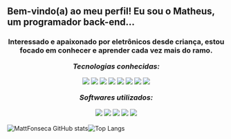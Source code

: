 ****Bem-vindo(a) ao meu perfil! Eu sou o Matheus, um programador back-end...****
---
<h3 align=center>

Interessado e apaixonado por eletrônicos desde criança, estou focado em conhecer e aprender cada vez mais do ramo.

 _**Tecnologias conhecidas:**_

<img src="https://img.shields.io/badge/css3-%231572B6.svg?style=for-the-badge&logo=css3&logoColor=white">
<img src="https://img.shields.io/badge/django-%23092E20.svg?style=for-the-badge&logo=django&logoColor=white">
<img src="https://img.shields.io/badge/html5-%23E34F26.svg?style=for-the-badge&logo=html5&logoColor=white">
<img src="https://img.shields.io/badge/Java-ED8B00?style=for-the-badge&logo=openjdk&logoColor=white">
<img src="https://img.shields.io/badge/Kotlin-0095D5?&style=for-the-badge&logo=kotlin&logoColor=white">
<img src="https://img.shields.io/badge/MySQL-005C84?style=for-the-badge&logo=mysql&logoColor=white">
<img src="https://img.shields.io/badge/Python-3776AB?style=for-the-badge&logo=python&logoColor=white">
<img src="https://img.shields.io/badge/React_Native-20232A?style=for-the-badge&logo=react&logoColor=61DAFB">
<div/>

_**Softwares utilizados:**_

<img src="https://img.shields.io/badge/Android-3DDC84?style=for-the-badge&logo=android&logoColor=white">
<img src="https://img.shields.io/badge/Android%20Studio-3DDC84.svg?style=for-the-badge&logo=android-studio&logoColor=white">
<img src="https://img.shields.io/badge/manjaro-35BF5C?style=for-the-badge&logo=manjaro&logoColor=white">
<img src="https://img.shields.io/badge/Visual%20Studio%20Code-0078d7.svg?style=for-the-badge&logo=visual-studio-code&logoColor=white">
<img src="https://img.shields.io/badge/Windows-0078D6?style=for-the-badge&logo=windows&logoColor=white">
</div>

</h3>
<div>

![MattFonseca GitHub stats](https://github-readme-stats.vercel.app/api?username=MR-SFonseca&count_private=true&theme=dark&locale=pt-br)![Top Langs](https://github-readme-stats.vercel.app/api/top-langs/?username=MR-SFonseca&count_private=true&theme=dark&locale=pt-br&langs_count=3)
</div>
